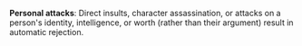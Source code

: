 **Personal attacks**: Direct insults, character assassination, or attacks on a person's identity, intelligence, or worth (rather than their argument) result in automatic rejection.
